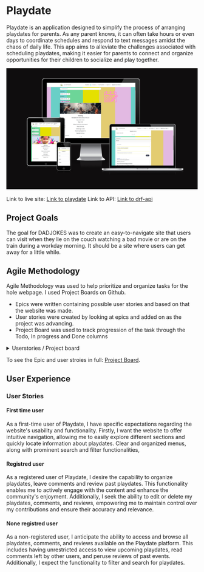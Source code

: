 # Playdate

Playdate is an application designed to simplify the process of arranging playdates for parents. As any parent knows, it can often take hours or even days to coordinate schedules and respond to text messages amidst the chaos of daily life. This app aims to alleviate the challenges associated with scheduling playdates, making it easier for parents to connect and organize opportunities for their children to socialize and play together.

![Am I Responsive](documentation/responsiv.png)

Link to live site:
[Link to playdate](https://playdate-184e33ed70de.herokuapp.com/)
Link to API:
[Link to drf-api](https://playdate-drf-api-a577c80fbeb8.herokuapp.com/)

## Project Goals

The goal for DADJOKES was to create an easy-to-navigate site that users can visit when they lie on the couch watching a bad movie or are on the train during a workday morning. It should be a site where users can get away for a little while.

## Agile Methodology

Agile Methodology was used to help prioritize and organize tasks for the hole webpage. I used Project Boards on Github.

* Epics were written containing possible user stories and based on that the website was made.
* User stories were created by looking at epics and added on as the project was advancing.
* Project Board was used to track progression of the task through the Todo, In progress and Done columns

<details>
<summary> Userstories / Project board
</summary>

![issues.png](documentation/readme/userStories/issues.png)
![projectboard.png](documentation/readme/userStories/kanBan.png)
</details>

To see the Epic and user stroies in full: [Project Board](https://github.com/users/LindaAPersson/projects/9).

## User Experience

### User Stories
#### First time user
As a first-time user of Playdate, I have specific expectations regarding the website's usability and functionality. Firstly, I want the website to offer intuitive navigation, allowing me to easily explore different sections and quickly locate information about playdates. Clear and organized menus, along with prominent search and filter functionalities, 

#### Registred user
As a registered user of Playdate, I desire the capability to organize playdates, leave comments and review past playdates. This functionality enables me to actively engage with the content and enhance the community's enjoyment. Additionally, I seek the ability to edit or delete my playdates, comments, and reviews, empowering me to maintain control over my contributions and ensure their accuracy and relevance.

#### None registred user
As a non-registered user, I anticipate the ability to access and browse all playdates, comments, and reviews available on the Playdate platform. This includes having unrestricted access to view upcoming playdates, read comments left by other users, and peruse reviews of past events. Additionally, I expect the functionality to filter and search for playdates.
